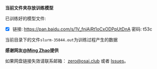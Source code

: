 **当前文件夹存放训练模型**

已训练好的模型文件:

- [x] 链接: https://pan.baidu.com/s/1V_fnjAjRt1oCxODPpUtDnA 密码: t53c

当前目录下的文件`slurm-35844.out`为训练过程产生的数据

**感谢网友[@Ming Zhao](https://github.com/mingzhaochina)提供**

如果网盘链接失效请联系邮箱： zero@osai.club 或者 [Issues](https://github.com/AIZERO/MRI-U-net/issues)。